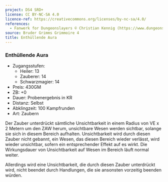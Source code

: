 ```yaml
---
project: DS4 SRD+
license: CC BY-NC-SA 4.0
licence-ref: https://creativecommons.org/licenses/by-nc-sa/4.0/
references: 
  - Fanwerk for Dungeonslayers © Christian Kennig (https://www.dungeonslayers.net/)
source: Bruder Grimms Grimmoire 4
title: Enthüllende Aura
---
```


### Enthüllende Aura

- Zugangsstufen:
  - Heiler: 13
  - Zauberer: 14
  - Schwarzmagier: 14
- Preis: 430GM
- ZB: +0
- Dauer: Probenergebnis in KR
- Distanz: Selbst
- Abklingzeit: 100 Kampfrunden
- Art: Zaubern

Der Zauber unterdrückt sämtliche Unsichtbarkeit in einem Radius von VE x 2 Metern um den ZAW herum, unsichtbare Wesen werden sichtbar, solange sie sich in diesem Bereich aufhalten. Unsichtbarkeit wird durch diesen Zauber nicht gebannt, ein Wesen, das diesen Bereich wieder verlässt, wird wieder unsichtbar, sofern ein entsprechender Effekt auf es wirkt. Die Wirkungsdauer von Unsichtbarkeit auf Wesen im Bereich läuft normal weiter.

Allerdings wird eine Unsichtbarkeit, die durch diesen Zauber unterdrückt wird, nicht beendet durch Handlungen, die sie ansonsten vorzeitig beenden würden.

